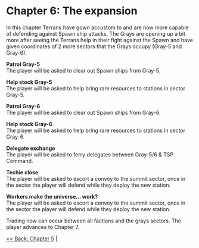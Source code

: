 # Chapter 6: The expansion
In this chapter Terrans have gown accustom to and are now more capable of defending against Spawn ship attacks. The Grays are opening up a bit more after seeing the Terrans help in their fight against the Spawn and have given coordinates of 2 more sectors that the Grays occupy (Gray-5 and Gray-6).

__Patrol Gray-5__  
The player will be asked to clear out Spawn ships from Gray-5.

__Help stock Gray-5__  
The player will be asked to help bring rare resources to stations in sector Gray-5.

__Patrol Gray-6__  
The player will be asked to clear out Spawn ships from Gray-6.

__Help stock Gray-6__  
The player will be asked to help bring rare resources to stations in sector Gray-6.

__Delegate exchange__  
The player will be asked to ferry delegates between Gray-5/6 & TSP Command.

__Techie close__  
The player will be asked to escort a convoy to the summit sector, once in the sector the player will defend while they deploy the new station.

__Workers make the universe... work?__  
The player will be asked to escort a convoy to the summit sector, once in the sector the player will defend while they deploy the new station.

Trading now can occur between all factions and the grays sectors. The player advances to Chapter 7.

[<< Back: Chapter 5](./Chapter5.md) |
